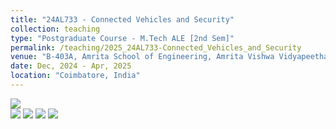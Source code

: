 ```yaml
---
title: "24AL733 - Connected Vehicles and Security"
collection: teaching
type: "Postgraduate Course - M.Tech ALE [2nd Sem]"
permalink: /teaching/2025_24AL733-Connected_Vehicles_and_Security
venue: "B-403A, Amrita School of Engineering, Amrita Vishwa Vidyapeetham"
date: Dec, 2024 - Apr, 2025
location: "Coimbatore, India"
---
```


![](https://img.shields.io/badge/Students-10-blue) <br/>
![](https://img.shields.io/badge/Course_Outcome_Attainment-TBD-blue) 
![](https://img.shields.io/badge/Average_Marks-TBD-blue) 
![](https://img.shields.io/badge/TLP_Feedback-TBD-blue) 
![](https://img.shields.io/badge/Course_Feedback-TBD-blue) 

